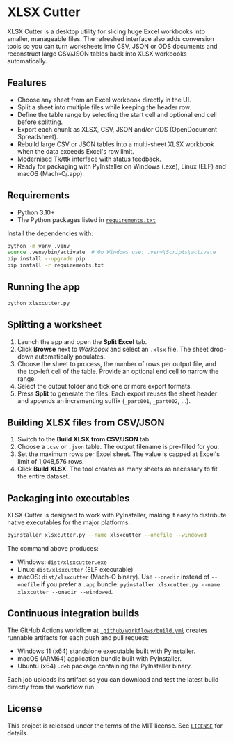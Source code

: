 # XLSX Cutter

XLSX Cutter is a desktop utility for slicing huge Excel workbooks into smaller,
manageable files. The refreshed interface also adds conversion tools so you can
turn worksheets into CSV, JSON or ODS documents and reconstruct large CSV/JSON
tables back into XLSX workbooks automatically.

## Features

- Choose any sheet from an Excel workbook directly in the UI.
- Split a sheet into multiple files while keeping the header row.
- Define the table range by selecting the start cell and optional end cell before
  splitting.
- Export each chunk as XLSX, CSV, JSON and/or ODS (OpenDocument Spreadsheet).
- Rebuild large CSV or JSON tables into a multi-sheet XLSX workbook when the
  data exceeds Excel's row limit.
- Modernised Tk/ttk interface with status feedback.
- Ready for packaging with PyInstaller on Windows (.exe), Linux (ELF) and
  macOS (Mach-O/.app).

## Requirements

- Python 3.10+
- The Python packages listed in [`requirements.txt`](requirements.txt)

Install the dependencies with:

```bash
python -m venv .venv
source .venv/bin/activate  # On Windows use: .venv\Scripts\activate
pip install --upgrade pip
pip install -r requirements.txt
```

## Running the app

```bash
python xlsxcutter.py
```

## Splitting a worksheet

1. Launch the app and open the **Split Excel** tab.
2. Click **Browse** next to *Workbook* and select an `.xlsx` file. The sheet
   drop-down automatically populates.
3. Choose the sheet to process, the number of rows per output file, and the
   top-left cell of the table. Provide an optional end cell to narrow the range.
4. Select the output folder and tick one or more export formats.
5. Press **Split** to generate the files. Each export reuses the sheet header
   and appends an incrementing suffix (`_part001`, `_part002`, ...).

## Building XLSX files from CSV/JSON

1. Switch to the **Build XLSX from CSV/JSON** tab.
2. Choose a `.csv` or `.json` table. The output filename is pre-filled for you.
3. Set the maximum rows per Excel sheet. The value is capped at Excel's limit of
   1,048,576 rows.
4. Click **Build XLSX**. The tool creates as many sheets as necessary to fit the
   entire dataset.

## Packaging into executables

XLSX Cutter is designed to work with PyInstaller, making it easy to distribute
native executables for the major platforms.

```bash
pyinstaller xlsxcutter.py --name xlsxcutter --onefile --windowed
```

The command above produces:

- Windows: `dist/xlsxcutter.exe`
- Linux: `dist/xlsxcutter` (ELF executable)
- macOS: `dist/xlsxcutter` (Mach-O binary). Use `--onedir` instead of `--onefile`
  if you prefer a `.app` bundle: `pyinstaller xlsxcutter.py --name xlsxcutter --onedir --windowed`.

## Continuous integration builds

The GitHub Actions workflow at [`.github/workflows/build.yml`](.github/workflows/build.yml)
creates runnable artifacts for each push and pull request:

- Windows 11 (x64) standalone executable built with PyInstaller.
- macOS (ARM64) application bundle built with PyInstaller.
- Ubuntu (x64) `.deb` package containing the PyInstaller binary.

Each job uploads its artifact so you can download and test the latest build
directly from the workflow run.

## License

This project is released under the terms of the MIT license. See
[`LICENSE`](LICENSE) for details.
